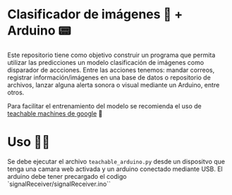 # Clasificador de imágenes 📸 + Arduino 📟

Este repositorio tiene como objetivo construir un programa que permita utilizar las predicciones un modelo clasificación de imágenes como disparador de accciones.
Entre las acciones tenemos: mandar correos, registrar información/imágenes en una base de datos o repositorio de archivos, lanzar alguna alerta sonora o visual mediante un Arduino, entre otros.

Para facilitar el entrenamiento del modelo se recomienda el uso de [teachable machines de google](https://teachablemachine.withgoogle.com/) 🚀

# Uso 👨‍💻

Se debe ejecutar el archivo `teachable_arduino.py` desde un dispositvo que tenga una camara web activada y un arduino conectado mediante USB.
El arduino debe tener precargado el codigo `signalReceiver/signalReceiver.ino``
